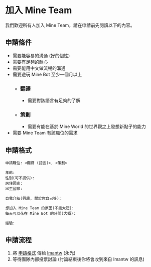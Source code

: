 # 加入 Mine Team
我們歡迎所有人加入 Mine Team，請在申請前先閱讀以下的內容。

## 申請條件
* 需要能容易的溝通 (好的個性)
* 需要有足夠的耐心
* 需要能用中文做流暢的溝通
* 需要遊玩 Mine Bot 至少一個月以上
  * ### 翻譯
    * 需要對該語言有足夠的了解
  * ### 策劃
    * 需要有能在基於 Mine World 的世界觀之上發想新點子的能力
* 需要 Mine Team 有該職位的需求

## 申請格式
```
申請職位: <翻譯 (語言)>, <策劃>

年齡:
性別(可不提供):
居住國家:
出生國家:

自我介紹(興趣, 關於你自己等):

想加入 Mine Team 的原因(不能太短):
每天可以花在 Mine Bot 的時間(大概):

經驗:
```

## 申請流程
1. 將 [申請格式](#申請格式) 傳給 [lmantw](https://discord.com/channels/@me/987200863196049439) (永光)
2. 等待團隊內部投票討論 (討論結束後你將會收到來自 lmantw 的訊息)
